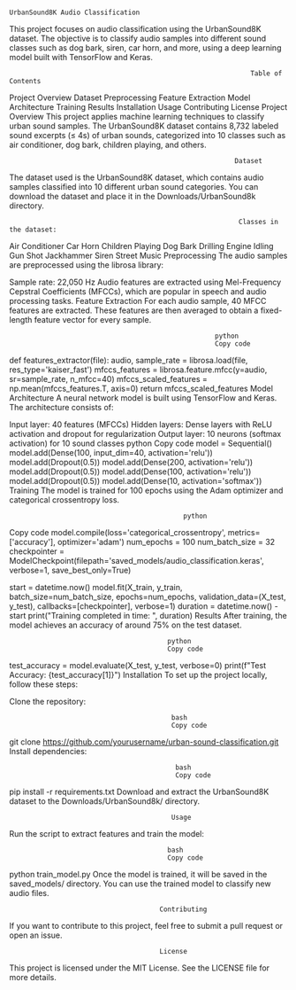                                                                 UrbanSound8K Audio Classification
This project focuses on audio classification using the UrbanSound8K dataset. The objective is to classify audio samples into different sound classes such as dog bark, siren, car horn, and more, using a deep learning model built with TensorFlow and Keras.

                                                                 Table of Contents
Project Overview
Dataset
Preprocessing
Feature Extraction
Model Architecture
Training
Results
Installation
Usage
Contributing
License
Project Overview
This project applies machine learning techniques to classify urban sound samples. The UrbanSound8K dataset contains 8,732 labeled sound excerpts (≤ 4s) of urban sounds, categorized into 10 classes such as air conditioner, dog bark, children playing, and others.

                                                             Dataset
The dataset used is the UrbanSound8K dataset, which contains audio samples classified into 10 different urban sound categories. You can download the dataset and place it in the Downloads/UrbanSound8k directory.

                                                              Classes in the dataset:

Air Conditioner
Car Horn
Children Playing
Dog Bark
Drilling
Engine Idling
Gun Shot
Jackhammer
Siren
Street Music
Preprocessing
The audio samples are preprocessed using the librosa library:

Sample rate: 22,050 Hz
Audio features are extracted using Mel-Frequency Cepstral Coefficients (MFCCs), which are popular in speech and audio processing tasks.
Feature Extraction
For each audio sample, 40 MFCC features are extracted. These features are then averaged to obtain a fixed-length feature vector for every sample.

                                                        python
                                                        Copy code
def features_extractor(file):
    audio, sample_rate = librosa.load(file, res_type='kaiser_fast') 
    mfccs_features = librosa.feature.mfcc(y=audio, sr=sample_rate, n_mfcc=40)
    mfccs_scaled_features = np.mean(mfccs_features.T, axis=0)
    return mfccs_scaled_features
Model Architecture
A neural network model is built using TensorFlow and Keras. The architecture consists of:

Input layer: 40 features (MFCCs)
Hidden layers: Dense layers with ReLU activation and dropout for regularization
Output layer: 10 neurons (softmax activation) for 10 sound classes
python
Copy code
model = Sequential()
model.add(Dense(100, input_dim=40, activation='relu'))
model.add(Dropout(0.5))
model.add(Dense(200, activation='relu'))
model.add(Dropout(0.5))
model.add(Dense(100, activation='relu'))
model.add(Dropout(0.5))
model.add(Dense(10, activation='softmax'))
Training
The model is trained for 100 epochs using the Adam optimizer and categorical crossentropy loss.

                                                python
Copy code
model.compile(loss='categorical_crossentropy', metrics=['accuracy'], optimizer='adam')
num_epochs = 100
num_batch_size = 32
checkpointer = ModelCheckpoint(filepath='saved_models/audio_classification.keras', verbose=1, save_best_only=True)

start = datetime.now()
model.fit(X_train, y_train, batch_size=num_batch_size, epochs=num_epochs, validation_data=(X_test, y_test), callbacks=[checkpointer], verbose=1)
duration = datetime.now() - start
print("Training completed in time: ", duration)
Results
After training, the model achieves an accuracy of around 75% on the test dataset.

                                            python
                                            Copy code
test_accuracy = model.evaluate(X_test, y_test, verbose=0)
print(f"Test Accuracy: {test_accuracy[1]}")
Installation
To set up the project locally, follow these steps:

Clone the repository:

                                             bash
                                             Copy code
git clone https://github.com/yourusername/urban-sound-classification.git
Install dependencies:

                                              bash
                                              Copy code
pip install -r requirements.txt
Download and extract the UrbanSound8K dataset to the Downloads/UrbanSound8k/ directory.

                                             Usage
Run the script to extract features and train the model:

                                            bash
                                            Copy code
python train_model.py
Once the model is trained, it will be saved in the saved_models/ directory. You can use the trained model to classify new audio files.

                                          Contributing
If you want to contribute to this project, feel free to submit a pull request or open an issue.

                                          License
This project is licensed under the MIT License. See the LICENSE file for more details.

